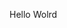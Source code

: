 Hello Wolrd





























































































































































































































































































































































































































































































































































































































































































































































































































































































































































































































































































































































































































































































































































































































































































































































































































































































































































































































































































































































































































































































































































































































































































































































































































































































































































































































































































































































































































































































































































































































































































































































































































































































































































































































































































































































































































































































































































































































































































































































































































































































































































































































































































































































































































































































































































































































































































































































































































































































































































